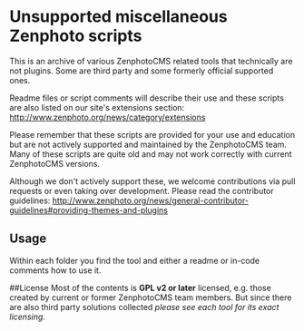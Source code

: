 # Unsupported miscellaneous Zenphoto scripts 

This is an archive of various ZenphotoCMS related tools that technically are not plugins. Some are third party and some formerly official supported ones. 

Readme files or script comments will describe their use and these scripts are also listed on our site's extensions section:
http://www.zenphoto.org/news/category/extensions

Please remember that these scripts are provided for your use and education but are not actively supported and maintained by the ZenphotoCMS team. Many of these scripts are quite old and may not work correctly with current ZenphotoCMS versions.

Although we don't actively support these, we welcome contributions via pull requests or even taking over development. Please read the contributor guidelines: http://www.zenphoto.org/news/general-contributor-guidelines#providing-themes-and-plugins

## Usage
Within each folder you find the tool and either a readme or in-code comments how to use it.

##License
Most of the contents is **GPL v2 or later** licensed, e.g. those created by current or former ZenphotoCMS team members. But since there are also third party solutions collected *please see each tool for its exact licensing*.





